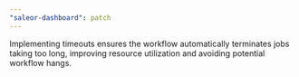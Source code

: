 ```yaml
---
"saleor-dashboard": patch
---
```


Implementing timeouts ensures the workflow automatically terminates jobs taking too long, improving resource utilization and avoiding potential workflow hangs.
